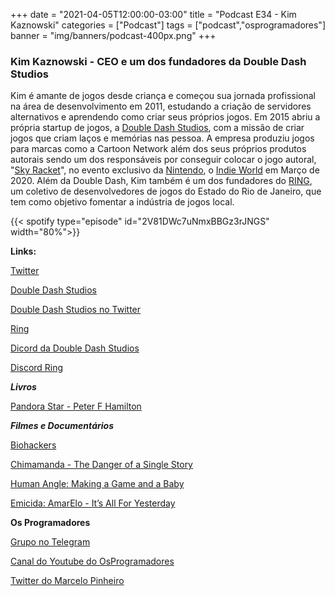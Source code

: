 +++
date = "2021-04-05T12:00:00-03:00"
title = "Podcast E34 - Kim Kaznowski"
categories = ["Podcast"]
tags = ["podcast","osprogramadores"]
banner = "img/banners/podcast-400px.png"
+++

### Kim Kaznowski - CEO e um dos fundadores da Double Dash Studios

Kim é amante de jogos desde criança e começou sua jornada profissional na área de desenvolvimento em 2011, estudando a criação de servidores alternativos e aprendendo como criar seus próprios jogos. Em 2015 abriu a própria startup de jogos, a [Double Dash Studios](https://doubledashstudios.com/en/), com a missão de criar jogos que criam laços e memórias nas pessoa. A empresa produziu jogos para marcas como a Cartoon Network além dos seus próprios produtos autorais sendo um dos responsáveis por conseguir colocar o jogo autoral, "[Sky Racket](https://store.steampowered.com/app/994500/Sky_Racket/)", no evento exclusivo da [Nintendo](https://www.nintendo.com/en_CA/), o [Indie World](https://indieworld.nintendo.com/showcase/) em Março de 2020. Além da Double Dash, Kim também é um dos fundadores do [RING](https://ringdevrj.com.br/), um coletivo de desenvolvedores de jogos do Estado do Rio de Janeiro, que tem como objetivo fomentar a indústria de jogos local.


{{< spotify type="episode" id="2V81DWc7uNmxBBGz3rJNGS" width="80%">}}


**Links:**

[Twitter](https://twitter.com/KimKaznowski)

[Double Dash Studios](http://doubledashstudios.com/en/)

[Double Dash Studios no Twitter](https://twitter.com/doubledashstu)

[Ring](https://ringdevrj.com.br/)

[Dicord da Double Dash Studios](http://discord.gg/doubledashstu)

[Discord Ring](https://bit.ly/discord-ring)

***Livros***

[Pandora Star - Peter F Hamilton](https://www.goodreads.com/book/show/45252.Pandora_s_Star)

***Filmes e Documentários***

[Biohackers](https://www.youtube.com/watch?v=atHBOUvgBI8)

[Chimamanda - The Danger of a Single Story](https://www.ted.com/talks/chimamanda_ngozi_adichie_the_danger_of_a_single_story?language=en)

[Human Angle: Making a Game and a Baby](https://www.youtube.com/watch?v=KsBIE2njA80)

[Emicida: AmarElo - It’s All For Yesterday](https://www.netflix.com/br-en/title/81306298)


**Os Programadores**

[Grupo no Telegram](https://t.me/osprogramadores)

[Canal do Youtube do OsProgramadores](https://www.youtube.com/channel/UCt_YNYGl6K5yNXlXEQDdwWg?view_as=subscriber)

[Twitter do Marcelo Pinheiro](https://twitter.com/mpinheir)
